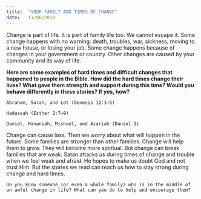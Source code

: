 ```yaml
---
title:  "YOUR FAMILY AND TIMES OF CHANGE"
date:   11/06/2019
---
```


Change is part of life. It is part of family life too. We cannot escape it. Some change happens with no warning: death, troubles, war, sickness, moving to a new house, or losing your job. Some change happens because of changes in your government or country. Other changes are caused by your community and its way of life.

**Here are some examples of hard times and difficult changes that happened to people in the Bible. How did the hard times change their lives? What gave them strength and support during this time? Would you behave differently in these stories? If yes, how?**

`Abraham, Sarah, and Lot (Genesis 12:1–5)`

`Hadassah (Esther 2:7–9)`

`Daniel, Hananiah, Mishael, and Azariah (Daniel 1)`

Change can cause loss. Then we worry about what will happen in the future. Some families are stronger than other families. Change will help them to grow. They will become more spiritual. But change can break families that are weak. Satan attacks us during times of change and trouble when we feel weak and afraid. He hopes to make us doubt God and not trust Him. But the stories we read can teach us how to stay strong during change and hard times.

`Do you know someone (or even a whole family) who is in the middle of an awful change in life? What can you do to help and encourage them?`